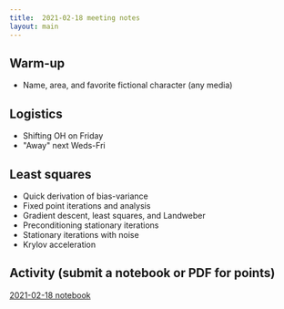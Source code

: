 ```yaml
---
title:  2021-02-18 meeting notes
layout: main
---
```


## Warm-up

- Name, area, and favorite fictional character (any media)

## Logistics

- Shifting OH on Friday
- "Away" next Weds-Fri

## Least squares

- Quick derivation of bias-variance
- Fixed point iterations and analysis
- Gradient descent, least squares, and Landweber
- Preconditioning stationary iterations
- Stationary iterations with noise
- Krylov acceleration

## Activity (submit a notebook or PDF for points)

[2021-02-18 notebook](nb-2021-02-18.ipynb)
